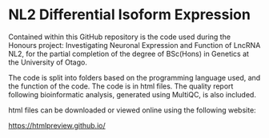 # NL2 Differential Isoform Expression 

Contained within this GitHub repository is the code used during the Honours project: Investigating Neuronal Expression and Function of LncRNA NL2, for the partial completion of the degree of BSc(Hons) in Genetics at the University of Otago. 

The code is split into folders based on the programming language used, and the function of the code. The code is in html files. The quality report following bioinformatic analysis, generated using MultiQC, is also included.

html files can be downloaded or viewed online using the following website:

https://htmlpreview.github.io/


